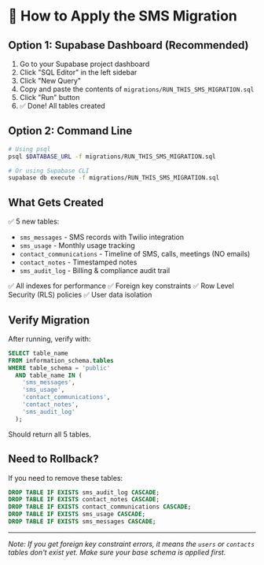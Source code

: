 # 🎯 How to Apply the SMS Migration

## Option 1: Supabase Dashboard (Recommended)

1. Go to your Supabase project dashboard
2. Click "SQL Editor" in the left sidebar
3. Click "New Query"
4. Copy and paste the contents of `migrations/RUN_THIS_SMS_MIGRATION.sql`
5. Click "Run" button
6. ✅ Done! All tables created

## Option 2: Command Line

```bash
# Using psql
psql $DATABASE_URL -f migrations/RUN_THIS_SMS_MIGRATION.sql

# Or using Supabase CLI
supabase db execute -f migrations/RUN_THIS_SMS_MIGRATION.sql
```

## What Gets Created

✅ 5 new tables:
- `sms_messages` - SMS records with Twilio integration
- `sms_usage` - Monthly usage tracking
- `contact_communications` - Timeline of SMS, calls, meetings (NO emails)
- `contact_notes` - Timestamped notes
- `sms_audit_log` - Billing & compliance audit trail

✅ All indexes for performance
✅ Foreign key constraints
✅ Row Level Security (RLS) policies
✅ User data isolation

## Verify Migration

After running, verify with:

```sql
SELECT table_name 
FROM information_schema.tables 
WHERE table_schema = 'public' 
  AND table_name IN (
    'sms_messages', 
    'sms_usage', 
    'contact_communications', 
    'contact_notes', 
    'sms_audit_log'
  );
```

Should return all 5 tables.

## Need to Rollback?

If you need to remove these tables:

```sql
DROP TABLE IF EXISTS sms_audit_log CASCADE;
DROP TABLE IF EXISTS contact_notes CASCADE;
DROP TABLE IF EXISTS contact_communications CASCADE;
DROP TABLE IF EXISTS sms_usage CASCADE;
DROP TABLE IF EXISTS sms_messages CASCADE;
```

---

*Note: If you get foreign key constraint errors, it means the `users` or `contacts` tables don't exist yet. Make sure your base schema is applied first.*

